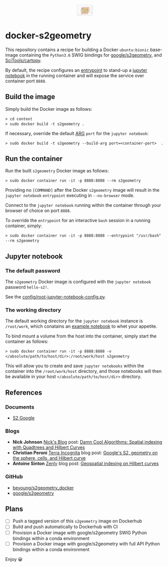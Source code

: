 <h1 align="center">
  <a href="https://s2geometry.io/" style="display: block; margin: 0 auto;">
   <img src="https://raw.githubusercontent.com/bjlittle/docker-s2geometry/master/s2geometry.png"
        style="max-width: 10%;" alt="s2geometry"></a>
</h1>

# docker-s2geometry

This repository contains a recipe for building a Docker `ubuntu:bionic` base-image containing the `Python3.6` SWIG bindings for [google/s2geometry](https://github.com/google/s2geometry), and [SciTools/cartopy](https://github.com/SciTools/cartopy).

By default, the recipe configures an [entrypoint](https://docs.docker.com/engine/reference/builder/#entrypoint) to stand-up a [jupyter notebook](https://jupyter.org/) in the running container and will expose the service over container port `8888`.

## Build the image
Simply build the Docker image as follows:
```
> cd context
> sudo docker build -t s2geometry .
```
If necessary, override the default [ARG](https://docs.docker.com/engine/reference/builder/#arg) `port` for the `jupyter notebook`:
```
> sudo docker build -t s2geometry --build-arg port=<container-port>  .
```

## Run the container
Run the built `s2geometry` Docker image as follows:
```
> sudo docker container run -it -p 8888:8888 --rm s2geometry
```
Providing no `[COMMAND]` after the Docker `s2geometry` image will result in the `jupyter notebook` `entrypoint` executing in `--no-browser` mode.

Connect to the `jupyter notebook` running within the container through your browser of choice on port `8888`.

To override the `entrypoint` for an interactive `bash` session in a running container, simply:
```
> sudo docker container run -it -p 8888:8888 --entrypoint "/usr/bash" --rm s2geometry
```

## Jupyter notebook

### The default password
The `s2geometry` Docker image is configured with the `jupyter notebook` password `hello-s2!`.

See the [config/root-jupyter-notebook-config.py](https://github.com/bjlittle/docker-s2geometry/blob/master/context/config/root-jupyter-notebook-config.py#L281).

### The working directory
The default working directory for the `jupyter notebook` instance is `/root/work`, which conatains an [example notebook](https://github.com/bjlittle/docker-s2geometry/blob/master/context/notebooks/example.ipynb) to whet your appetite.

To bind mount a volume from the host into the container, simply start the container as follows:
```
> sudo docker container run -it -p 8888:8888 -v </absolute/path/to/host/dir>:/root/work/host s2geometry
```
This will allow you to create and save `jupyter notebooks` within the container into the `/root/work/host` directory, and those notebooks will then be available in your host `</absolute/path/to/host/dir>` directory.

## References
### Documents
- [S2 Google](https://s2geometry.io/)

### Blogs
- **Nick Johnson** [Nick's Blog](http://blog.notdot.net/) post: [Damn Cool Algorithms: Spatial indexing with Quadtrees and Hilbert Curves](http://blog.notdot.net/2009/11/Damn-Cool-Algorithms-Spatial-indexing-with-Quadtrees-and-Hilbert-Curves)
- **Christian Peroni** [Terra Incognita](http://blog.christianperone.com/) blog post: [Google's S2, geometry on the sphere, cells, and Hilbert curve](http://blog.christianperone.com/2015/08/googles-s2-geometry-on-the-sphere-cells-and-hilbert-curve/)
- **Antoine Sinton** [Zenly](https://blog.zen.ly/) blog post: [Geospatial indexing on Hilbert curves](https://blog.zen.ly/geospatial-indexing-on-hilbert-curves-2379b929addc)

### GitHub
- [beyoung/s2geometry_docker](https://github.com/beyoung/s2geometry_docker)
- [google/s2geometry](https://github.com/google/s2geometry)

## Plans
- [ ] Push a tagged version of this `s2geometry` image on Dockerhub
- [ ] Build and push automatically to Dockerhub with CI 
- [ ] Provision a Docker image with google/s2geometry SWIG Python bindings within a conda environment
- [ ] Provision a Docker image with google/s2geometry with full API Python bindings within a conda environment

Enjoy 😀
